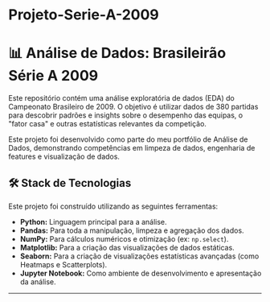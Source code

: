 # Projeto-Serie-A-2009
# 📊 Análise de Dados: Brasileirão Série A 2009

Este repositório contém uma análise exploratória de dados (EDA) do Campeonato Brasileiro de 2009. O objetivo é utilizar dados de 380 partidas para descobrir padrões e insights sobre o desempenho das equipas, o "fator casa" e outras estatísticas relevantes da competição.

Este projeto foi desenvolvido como parte do meu portfólio de Análise de Dados, demonstrando competências em limpeza de dados, engenharia de features e visualização de dados.

## 🛠️ Stack de Tecnologias

Este projeto foi construído utilizando as seguintes ferramentas:

* **Python:** Linguagem principal para a análise.
* **Pandas:** Para toda a manipulação, limpeza e agregação dos dados.
* **NumPy:** Para cálculos numéricos e otimização (ex: `np.select`).
* **Matplotlib:** Para a criação das visualizações de dados estáticas.
* **Seaborn:** Para a criação de visualizações estatísticas avançadas (como Heatmaps e Scatterplots).
* **Jupyter Notebook:** Como ambiente de desenvolvimento e apresentação da análise.

---
